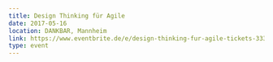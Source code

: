 ```yaml
---
title: Design Thinking für Agile
date: 2017-05-16
location: DANKBAR, Mannheim
link: https://www.eventbrite.de/e/design-thinking-fur-agile-tickets-33307014176?aff=es2
type: event
---
```

